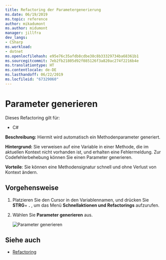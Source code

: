 ```yaml
---
title: Refactoring der Parametergenerierung
ms.date: 06/19/2019
ms.topic: reference
author: mikadumont
ms.author: midumont
manager: jillfra
dev_langs:
- CSharp
ms.workload:
- dotnet
ms.openlocfilehash: e95e76c35afdb8cdbe38c8b33329734ba68361b1
ms.sourcegitcommit: 7eb2fb21805d92f085126f3a820ac274f2216b4e
ms.translationtype: HT
ms.contentlocale: de-DE
ms.lasthandoff: 06/22/2019
ms.locfileid: "67329060"
---
```

# <a name="generate-parameter"></a>Parameter generieren

Dieses Refactoring gilt für:

- C#

**Beschreibung:** Hiermit wird automatisch ein Methodenparameter generiert.

**Hintergrund:** Sie verweisen auf eine Variable in einer Methode, die im aktuellen Kontext nicht vorhanden ist, und erhalten eine Fehlermeldung. Zur Codefehlerbehebung können Sie einen Parameter generieren. 

**Vorteile**: Sie können eine Methodensignatur schnell und ohne Verlust von Kontext ändern.

## <a name="how-to"></a>Vorgehensweise

1. Platzieren Sie den Cursor in den Variablennamen, und drücken Sie **STRG**+ **.** , um das Menü **Schnellaktionen und Refactorings** aufzurufen.
1. Wählen Sie **Parameter generieren** aus.

   ![Parameter generieren](media/generate-parameter.png) 

## <a name="see-also"></a>Siehe auch

- [Refactoring](../refactoring-in-visual-studio.md)
